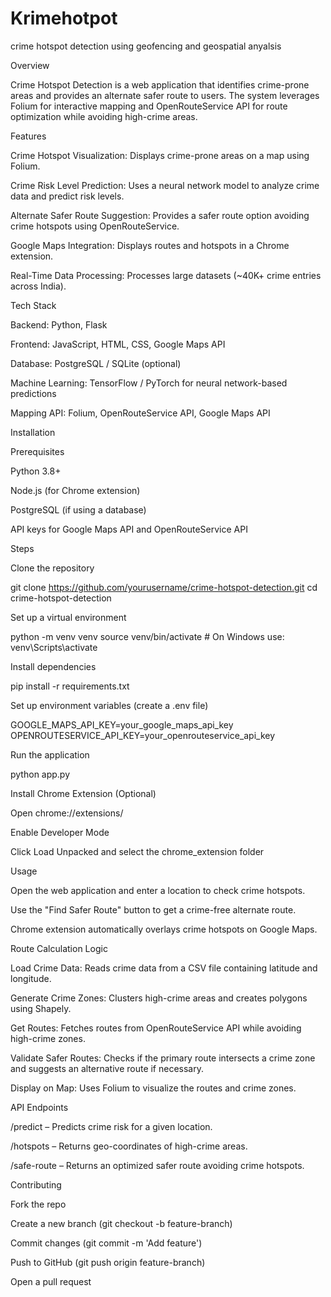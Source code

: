 # Krimehotpot
crime hotspot detection using geofencing and geospatial anyalsis

Overview

Crime Hotspot Detection is a web application that identifies crime-prone areas and provides an alternate safer route to users. The system leverages Folium for interactive mapping and OpenRouteService API for route optimization while avoiding high-crime areas.

Features

Crime Hotspot Visualization: Displays crime-prone areas on a map using Folium.

Crime Risk Level Prediction: Uses a neural network model to analyze crime data and predict risk levels.

Alternate Safer Route Suggestion: Provides a safer route option avoiding crime hotspots using OpenRouteService.

Google Maps Integration: Displays routes and hotspots in a Chrome extension.

Real-Time Data Processing: Processes large datasets (~40K+ crime entries across India).

Tech Stack

Backend: Python, Flask

Frontend: JavaScript, HTML, CSS, Google Maps API

Database: PostgreSQL / SQLite (optional)

Machine Learning: TensorFlow / PyTorch for neural network-based predictions

Mapping API: Folium, OpenRouteService API, Google Maps API

Installation

Prerequisites

Python 3.8+

Node.js (for Chrome extension)

PostgreSQL (if using a database)

API keys for Google Maps API and OpenRouteService API

Steps

Clone the repository

git clone https://github.com/yourusername/crime-hotspot-detection.git
cd crime-hotspot-detection

Set up a virtual environment

python -m venv venv
source venv/bin/activate  # On Windows use: venv\Scripts\activate

Install dependencies

pip install -r requirements.txt

Set up environment variables (create a .env file)

GOOGLE_MAPS_API_KEY=your_google_maps_api_key
OPENROUTESERVICE_API_KEY=your_openrouteservice_api_key

Run the application

python app.py

Install Chrome Extension (Optional)

Open chrome://extensions/

Enable Developer Mode

Click Load Unpacked and select the chrome_extension folder

Usage

Open the web application and enter a location to check crime hotspots.

Use the "Find Safer Route" button to get a crime-free alternate route.

Chrome extension automatically overlays crime hotspots on Google Maps.

Route Calculation Logic

Load Crime Data: Reads crime data from a CSV file containing latitude and longitude.

Generate Crime Zones: Clusters high-crime areas and creates polygons using Shapely.

Get Routes: Fetches routes from OpenRouteService API while avoiding high-crime zones.

Validate Safer Routes: Checks if the primary route intersects a crime zone and suggests an alternative route if necessary.

Display on Map: Uses Folium to visualize the routes and crime zones.

API Endpoints

/predict – Predicts crime risk for a given location.

/hotspots – Returns geo-coordinates of high-crime areas.

/safe-route – Returns an optimized safer route avoiding crime hotspots.

Contributing

Fork the repo

Create a new branch (git checkout -b feature-branch)

Commit changes (git commit -m 'Add feature')

Push to GitHub (git push origin feature-branch)

Open a pull request


